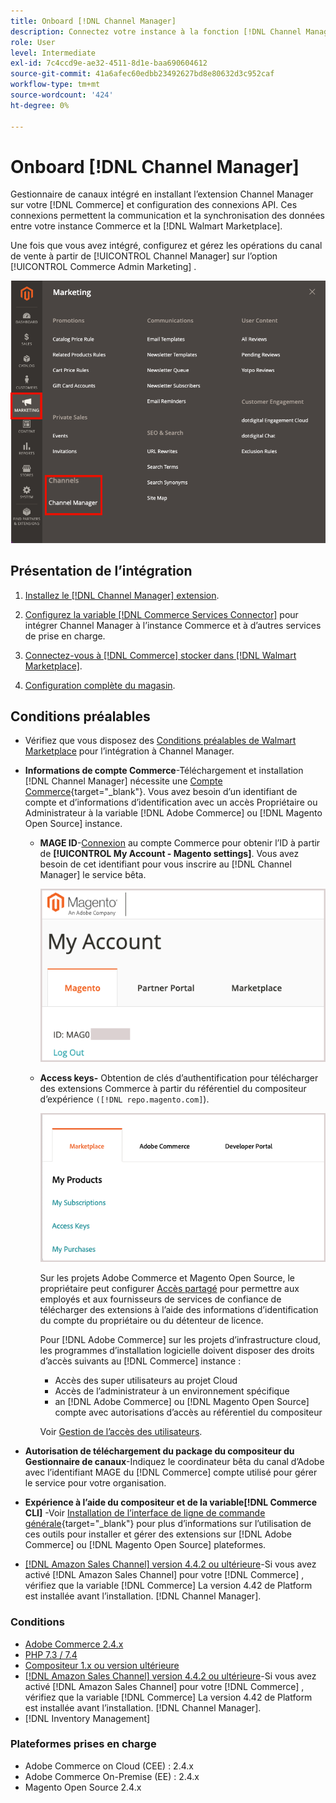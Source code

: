 ```yaml
---
title: Onboard [!DNL Channel Manager]
description: Connectez votre instance à la fonction [!DNL Channel Manager] en suivant quelques étapes d’intégration.
role: User
level: Intermediate
exl-id: 7c4ccd9e-ae32-4511-8d1e-baa690604612
source-git-commit: 41a6afec60edbb23492627bd8e80632d3c952caf
workflow-type: tm+mt
source-wordcount: '424'
ht-degree: 0%

---
```



# Onboard [!DNL Channel Manager]

Gestionnaire de canaux intégré en installant l’extension Channel Manager sur votre [!DNL Commerce] et configuration des connexions API. Ces connexions permettent la communication et la synchronisation des données entre votre instance Commerce et la [!DNL Walmart Marketplace].

Une fois que vous avez intégré, configurez et gérez les opérations du canal de vente à partir de [!UICONTROL Channel Manager] sur l’option [!UICONTROL Commerce Admin Marketing] .

![[!DNL Channel Manager] dans la vue Admin](assets/channel-manager-admin-view.png)

## Présentation de l’intégration

1. [Installez le [!DNL Channel Manager] extension](install.md).

1. [Configurez la variable [!DNL Commerce Services Connector]](connect.md) pour intégrer Channel Manager à l’instance Commerce et à d’autres services de prise en charge.

1. [Connectez-vous à [!DNL Commerce] stocker dans [!DNL Walmart Marketplace]](connect.md).

1. [Configuration complète du magasin](complete-store-setup.md).

## Conditions préalables

- Vérifiez que vous disposez des [Conditions préalables de Walmart Marketplace](walmart-prerequisites.md) pour l’intégration à Channel Manager.

- **Informations de compte Commerce**-Téléchargement et installation [!DNL Channel Manager] nécessite une [Compte Commerce](https://docs.magento.com/user-guide/magento/magento-account.html){target=&quot;_blank&quot;}. Vous avez besoin d’un identifiant de compte et d’informations d’identification avec un accès Propriétaire ou Administrateur à la variable [!DNL Adobe Commerce] ou [!DNL Magento Open Source] instance.

   - **MAGE ID**-[Connexion](https://account.magento.com/customer/account/login/) au compte Commerce pour obtenir l’ID à partir de **[!UICONTROL My Account - Magento settings]**. Vous avez besoin de cet identifiant pour vous inscrire au [!DNL Channel Manager] le service bêta.

      ![[!DNL MAGEID] dans les paramètres du compte Commerce ;](assets/mageid-my-commerce-account.png)

   - **Access keys-** Obtention de clés d’authentification pour télécharger des extensions Commerce à partir du référentiel du compositeur d’expérience `([!DNL repo.magento.com]`).

      ![[!UICONTROL Commerce Marketplace access keys]](assets/commerce-marketplace-access-keys.png)

      Sur les projets Adobe Commerce et Magento Open Source, le propriétaire peut configurer [Accès partagé](https://docs.magento.com/user-guide/magento/magento-account-share.html) pour permettre aux employés et aux fournisseurs de services de confiance de télécharger des extensions à l’aide des informations d’identification du compte du propriétaire ou du détenteur de licence.

      Pour [!DNL Adobe Commerce] sur les projets d’infrastructure cloud, les programmes d’installation logicielle doivent disposer des droits d’accès suivants au [!DNL Commerce] instance :

      - Accès des super utilisateurs au projet Cloud
      - Accès de l’administrateur à un environnement spécifique
      - an [!DNL Adobe Commerce] ou [!DNL Magento Open Source] compte avec autorisations d’accès au référentiel du compositeur

      Voir [Gestion de l’accès des utilisateurs](https://devdocs.magento.com/cloud/project/user-admin.html).


- **Autorisation de téléchargement du package du compositeur du Gestionnaire de canaux**-Indiquez le coordinateur bêta du canal d’Adobe avec l’identifiant MAGE du [!DNL Commerce] compte utilisé pour gérer le service pour votre organisation.
- **Expérience à l’aide du compositeur et de la variable[!DNL Commerce CLI]** -Voir [Installation de l’interface de ligne de commande générale](https://devdocs.magento.com/extensions/install/){target=&quot;_blank&quot;} pour plus d’informations sur l’utilisation de ces outils pour installer et gérer des extensions sur [!DNL Adobe Commerce] ou [!DNL Magento Open Source] plateformes.
- [[!DNL Amazon Sales Channel] version 4.4.2 ou ultérieure](https://experienceleague.adobe.com/docs/commerce-channels/amazon/release-notes.html)-Si vous avez activé [!DNL Amazon Sales Channel] pour votre [!DNL Commerce] , vérifiez que la variable [!DNL Commerce] La version 4.42 de Platform est installée avant l’installation. [!DNL Channel Manager].

### Conditions

- [Adobe Commerce 2.4.x](https://devdocs.magento.com/release/released-versions.html)
- [PHP 7.3 / 7.4](https://devdocs.magento.com/guides/v2.4/install-gde/prereq/php-settings.html)
- [Compositeur 1.x ou version ultérieure](https://devdocs.magento.com/cloud/reference/cloud-composer.html)
- [[!DNL Amazon Sales Channel] version 4.4.2 ou ultérieure](https://experienceleague.adobe.com/docs/commerce-channels/amazon/release-notes.html)-Si vous avez activé [!DNL Amazon Sales Channel] pour votre [!DNL Commerce] , vérifiez que la variable [!DNL Commerce] La version 4.42 de Platform est installée avant l’installation. [!DNL Channel Manager].
- [!DNL Inventory Management]


### Plateformes prises en charge

- Adobe Commerce on Cloud (CEE) : 2.4.x
- Adobe Commerce On-Premise (EE) : 2.4.x
- Magento Open Source 2.4.x
